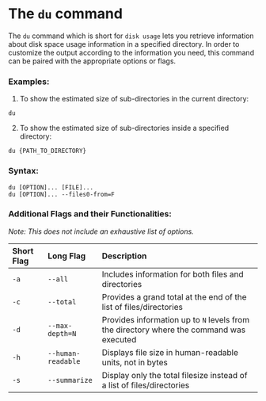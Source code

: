 # The `du` command

The `du` command which is short for `disk usage` lets you retrieve information about disk space usage information in a specified directory. In order to customize the output according to the information you need, this command can be paired with the appropriate options or flags.

### Examples:

1. To show the estimated size of sub-directories in the current directory:

```
du
```

2. To show the estimated size of sub-directories inside a specified directory:

```
du {PATH_TO_DIRECTORY}
```

### Syntax:

```
du [OPTION]... [FILE]...
du [OPTION]... --files0-from=F
```

### Additional Flags and their Functionalities:

*Note: This does not include an exhaustive list of options.*

|**Short Flag**   |**Long Flag**   |**Description**   |
|:---|:---|:---|
|`-a`|`--all`|Includes information for both files and directories|
|`-c`|`--total`|Provides a grand total at the end of the list of files/directories|
|`-d`|`--max-depth=N`|Provides information up to `N` levels from the directory where the command was executed|
|`-h`|`--human-readable`|Displays file size in human-readable units, not in bytes|
|`-s`|`--summarize`|Display only the total filesize instead of a list of files/directories|

